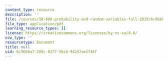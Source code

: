 ```yaml
---
content_type: resource
description: ''
file: /courses/18-600-probability-and-random-variables-fall-2019/6c96b0a7289c01775bc4942d7ae2f46f_MIT18_600F19_lec19.pdf
file_type: application/pdf
learning_resource_types: []
license: https://creativecommons.org/licenses/by-nc-sa/4.0/
ocw_type: ''
resourcetype: Document
title: null
uid: 6c96b0a7-289c-0177-5bc4-942d7ae2f46f
---
```

